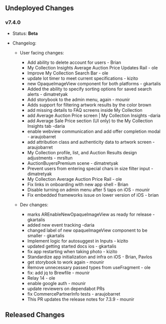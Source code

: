 ## Undeployed Changes

### v7.4.0

- Status: **Beta**
- Changelog:

  - User facing changes:

    - Add ability to delete account for users - Brian
    - My Collection Insights Average Auction Price Updates Rail - ole
    - Improve My Collection Search Bar - ole
    - update lot timer to meet current specifications - kizito
    - new OpaqueImageView component for both platforms - gkartalis
    - Added the ability to specify sorting options for saved search alerts - dimatretyak
    - Add storybook to the admin menu, again - mounir
    - Adds support for filtering artwork results by the color brown
    - add missing details to FAQ screens inside My Collection
    - add Average Auction Price screen | My Collection Insights -daria
    - add Average Sale Price section (UI only) to the My Collection Insights tab -daria
    - enable webview communication and add offer completion modal - araujobarret
    - add attribution class and authenticity data to artwork screen - araujobarret
    - My Collection profile, list, and Auction Results design adjustments - mrsltun
    - AuctionBuyersPremium scene - dimatretyak
    - Prevent users from entering special chars in size filter input - dimatretyak
    - My Collection Average Auction Price Rail - ole
    - Fix links in onboarding with new app shell - Brian
    - Disable turning on admin menu after 5 taps on iOS - mounir
    - Fix embedded frameworks issue on lower version of iOS - brian

  - Dev changes:
    - marks AREnableNewOpaqueImageView as ready for release - gkartalis
    - added new event tracking -daria
    - changed label of new opaqueImageView component to be smaller - gkartalis
    - Implement logic for autosuggest in Inputs - kizito
    - updated getting started docs ios - gkartalis
    - fix app restarting when taking photo - kizito
    - Standardize app initialization and infra on iOS - Brian, Pavlos
    - get storybook to work again - mounir
    - Remove unnecessary passed types from useFragment - ole
    - fix: add jq to Brewfile - mounir
    - Relay 14 - ole
    - enable google auth - mounir
    - update reviewers on dependabot PRs
    - fix CommercePartnerInfo tests - araujobarret
    - This PR updates the release notes for 7.3.9 - mounir

<!-- DO NOT CHANGE -->

## Released Changes
